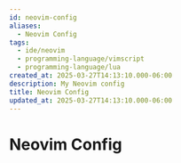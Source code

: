```yaml
---
id: neovim-config
aliases:
  - Neovim Config
tags:
  - ide/neovim
  - programming-language/vimscript
  - programming-language/lua
created_at: 2025-03-27T14:13:10.000-06:00
description: My Neovim config
title: Neovim Config
updated_at: 2025-03-27T14:13:10.000-06:00
---
```


# Neovim Config
